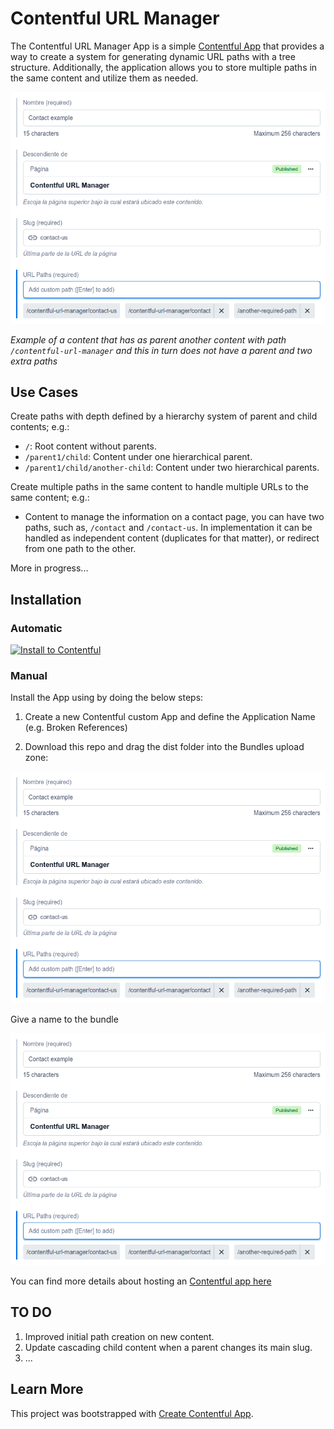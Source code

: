 # Contentful URL Manager

The Contentful URL Manager App is a simple [Contentful App](https://www.contentful.com/developers/docs/extensibility/app-framework/) that provides a way to create a system for generating dynamic URL paths with a tree structure. Additionally, the application allows you to store multiple paths in the same content and utilize them as needed.

![Contentful URL Manager](./docs/showcase-image.png)

*Example of a content that has as parent another content with path `/contentful-url-manager` and this in turn does not have a parent and two extra paths*

## Use Cases

Create paths with depth defined by a hierarchy system of parent and child contents; e.g.:

* `/`: Root content without parents.
* `/parent1/child`: Content under one hierarchical parent.
* `/parent1/child/another-child`: Content under two hierarchical parents.

Create multiple paths in the same content to handle multiple URLs to the same content; e.g.:

* Content to manage the information on a contact page, you can have two paths, such as, `/contact` and `/contact-us`. In implementation it can be handled as independent content (duplicates for that matter), or redirect from one path to the other.

More in progress...


## Installation

### Automatic

[![Install to Contentful](https://www.ctfstatic.com/button/install-small.svg)](https://app.contentful.com/deeplink?link=apps&id=2ZHom7iZP2MXu57JyR1Gp7)

### Manual

Install the App using by doing the below steps:

1. Create a new Contentful custom App and define the Application Name (e.g. Broken References)

2. Download this repo and drag the dist folder into the Bundles upload zone:

![App Bundles Upload](./docs/showcase-image.png)

Give a name to the bundle

![App Bundles Uploaded](./docs/showcase-image.png)

You can find more details about hosting an [Contentful app here](https://www.contentful.com/developers/docs/extensibility/app-framework/hosting-an-app/)

## TO DO

1. Improved initial path creation on new content.
2. Update cascading child content when a parent changes its main slug.
3. ...

## Learn More

This project was bootstrapped with [Create Contentful App](https://github.com/contentful/create-contentful-app).
